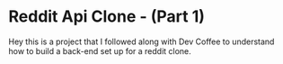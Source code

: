 # Reddit Api Clone - (Part 1)

Hey this is a project that I followed along with Dev Coffee to understand how to build a back-end set up for a reddit clone.
